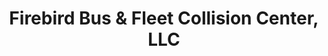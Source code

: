 ---
title: "Firebird Bus & Fleet Collision Center, LLC"
url: /phoenix/firebird-bus-and-fleet-collision-center-llc/
shop: car repair
---